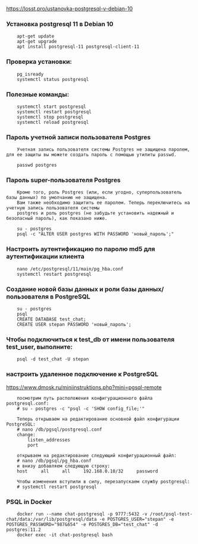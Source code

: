 https://losst.pro/ustanovka-postgresql-v-debian-10

### Установка postgresql 11 в Debian 10
```
    apt-get update
    apt-get upgrade
    apt install postgresql-11 postgresql-client-11
```

### Проверка установки:
```
    pg_isready
    systemctl status postgresql
```    

### Полезные команды:
```
    systemctl start postgresql
    systemctl restart postgresql
    systemctl stop postgresql
    systemctl reload postgresql
```

### Пароль учетной записи пользователя Postgres
```
    Учетная запись пользователя системы Postgres не защищена паролем, для ее защиты вы можете создать пароль с помощью утилиты passwd.
    
    passwd postgres
```

### Пароль super-пользователя Postgres
```
    Кроме того, роль Postgres (или, если угодно, суперпользователь базы данных) по умолчанию не защищена. 
    Вам также необходимо защитить ее паролем. Теперь переключитесь на учетную запись пользователя системы 
    postgres и роль postgres (не забудьте установить надежный и безопасный пароль), как показано ниже.
    
    su - postgres
    psql -c "ALTER USER postgres WITH PASSWORD 'новый_пароль';"   
```

### Настроить аутентификацию по паролю md5 для аутентификации клиента
```
    nano /etc/postgresql/11/main/pg_hba.conf
    systemctl restart postgresql
```

### Создание новой базы данных и роли базы данных/пользователя в PostgreSQL
```
    su - postgres
    psql
    CREATE DATABASE test_chat;
    CREATE USER stepan PASSWORD 'новый_пароль';
```

### Чтобы подключиться к test_db от имени пользователя test_user, выполните:
```
    psql -d test_chat -U stepan
```

### настроить удаленное подключение к PostgreSQL
https://www.dmosk.ru/miniinstruktions.php?mini=pgsql-remote

```
    посмотрим путь расположения конфигурационного файла postgresql.conf:
    # su - postgres -c "psql -c 'SHOW config_file;'"
    
    Теперь открываем на редактирование основной файл конфигурации PostgreSQL:
    # nano /db/pgsql/postgresql.conf
    change:  
        listen_addresses 
        port
        
    открываем на редактирование следующий конфигурационный файл:
    # nano /db/pgsql/pg_hba.conf    
    и внизу добавляем следующую строку:
    host     all     all     192.168.0.10/32     password
    
    Чтобы изменения вступили в силу, перезапускаем службу postgresql:
    # systemctl restart postgresql  
```

### PSQL in Docker
```
    docker run --name chat-postgresql -p 9777:5432 -v /root/psql-test-chat/data:/var/lib/postgresql/data -e POSTGRES_USER="stepan" -e POSTGRES_PASSWORD="987&654" -e POSTGRES_DB="test_chat" -d postgres:11.2
    docker exec -it chat-postgresql bash    
```






